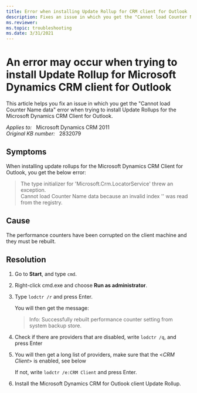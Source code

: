 ```yaml
---
title: Error when installing Update Rollup for CRM client for Outlook
description: Fixes an issue in which you get the "Cannot load Counter Name data" error when trying to install Update Rollups for the Microsoft Dynamics CRM Client for Outlook. 
ms.reviewer: 
ms.topic: troubleshooting
ms.date: 3/31/2021
---
```

# An error may occur when trying to install Update Rollup for Microsoft Dynamics CRM client for Outlook

This article helps you fix an issue in which you get the "Cannot load Counter Name data" error when trying to install Update Rollups for the Microsoft Dynamics CRM Client for Outlook.

_Applies to:_ &nbsp; Microsoft Dynamics CRM 2011  
_Original KB number:_ &nbsp; 2832079

## Symptoms

When installing update rollups for the Microsoft Dynamics CRM Client for Outlook, you get the below error:

> The type initializer for 'Microsoft.Crm.LocatorService' threw an exception.  
> Cannot load Counter Name data because an invalid index '' was read from the registry.

## Cause

The performance counters have been corrupted on the client machine and they must be rebuilt.

## Resolution

1. Go to **Start**, and type `cmd`.

2. Right-click cmd.exe and choose **Run as administrator**.

3. Type `lodctr /r` and press Enter.

   You will then get the message:

   > Info: Successfully rebuilt performance counter setting from system backup store.

4. Check if there are providers that are disabled, write `lodctr /q`, and press Enter

5. You will then get a long list of providers, make sure that the <*CRM Client*> is enabled, see below

    If not, write `lodctr /e:CRM Client` and press Enter.

6. Install the Microsoft Dynamics CRM for Outlook client Update Rollup.
